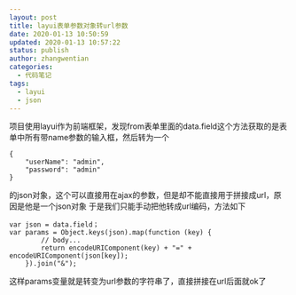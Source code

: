 ```yaml
---
layout: post
title: layui表单参数对象转url参数
date: 2020-01-13 10:50:59
updated: 2020-01-13 10:57:22
status: publish
author: zhangwentian
categories: 
  - 代码笔记
tags: 
  - layui
  - json
---
```



项目使用layui作为前端框架，发现from表单里面的data.field这个方法获取的是表单中所有带name参数的输入框，然后转为一个

    {
        "userName": "admin",
        "password": "admin"
    }

的json对象，这个可以直接用在ajax的参数，但是却不能直接用于拼接成url，原因是他是一个json对象
于是我们只能手动把他转成url编码，方法如下

    var json = data.field；
    var params = Object.keys(json).map(function (key) {
            // body...
            return encodeURIComponent(key) + "=" + encodeURIComponent(json[key]);
        }).join("&");

这样params变量就是转变为url参数的字符串了，直接拼接在url后面就ok了